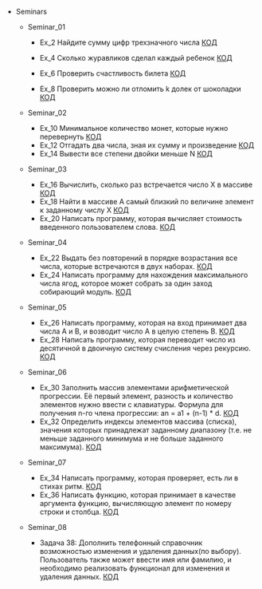 
- Seminars
    - Seminar_01
        - Ex_2 Найдите сумму цифр трехзначного числа [КОД](Seminars/Seminar_001/Ex_2.py)
          
        - Ex_4 Сколько журавликов сделал каждый ребенок [КОД](Seminars/Seminar_001/Ex_4.py)

        - Ex_6 Проверить счастливость билета [КОД](Seminars/Seminar_001/Ex_6.py)

        - Ex_8 Проверить можно ли отломить k долек от шоколадки [КОД](Seminars/Seminar_001/Ex_8.py)
        
    - Seminar_02
        - Ex_10 Минимальное количество монет, которые нужно перевернуть [КОД](Seminars/Seminar_002/Ex_10.py)
        - Ex_12 Отгадать два числа, зная их сумму и произведение [КОД](Seminars/Seminar_002/Ex_12.py)
        - Ex_14 Вывести все степени двойки меньше N [КОД](Seminars/Seminar_002/Ex_14.py)
    
    - Seminar_03
        - Ex_16 Вычислить, сколько раз встречается число X в массиве [КОД](Seminars/Seminar_003/Homework/Ex_16.py)
        - Ex_18 Найти в массиве A самый близкий по величине элемент к заданному числу X [КОД](Seminars/Seminar_003/Homework/Ex_18.py)
        - Ex_20 Написать программу, которая вычисляет стоимость введенного пользователем слова. [КОД](Seminars/Seminar_003/Homework/Ex_20.py)

    - Seminar_04
        - Ex_22 Выдать без повторений в порядке возрастания все числа, которые встречаются в двух наборах. [КОД](Seminars/Seminar_004/Homework/Ex_022.py)
        - Ex_24 Написать программу для нахождения максимального числа ягод, которое может собрать за один заход собирающий модуль. [КОД](Seminars/Seminar_004/Homework/Ex_024.py)

    - Seminar_05
        - Ex_26 Написать программу, которая на вход принимает два числа A и B, и возводит число А в целую степень B. [КОД](Seminars/Seminar_005/Homework/Ex_026.py)
        - Ex_28 Написать программу, которая переводит число из десятичной в двоичную систему счисления через рекурсию. [КОД](Seminars/Seminar_005/Homework/Ex_028.py)

    - Seminar_06
        - Ex_30 Заполнить массив элементами арифметической прогрессии. Её первый элемент, разность и количество элементов нужно ввести с клавиатуры. Формула для получения n-го члена прогрессии: an = a1 + (n-1) * d. [КОД](Seminars/Seminar_006/Homework/Ex_030.py)
        - Ex_32 Определить индексы элементов массива (списка), значения которых принадлежат заданному диапазону (т.е. не меньше заданного минимума и не больше заданного максимума). [КОД](Seminars/Seminar_006/Homework/Ex_032.py)

    - Seminar_07
        - Ex_34 Написать программу, которая проверяет, есть ли в стихах ритм. [КОД](Seminars/Seminar_007/Homework/Ex_034.py)
        - Ex_36 Написать функцию, которая принимает в качестве аргумента функцию, вычисляющую элемент по номеру строки и столбца. [КОД](Seminars/Seminar_007/Homework/Ex_036.py)
    - Seminar_08
        - Задача 38: Дополнить телефонный справочник возможностью изменения и удаления данных(по выбору). Пользователь также может ввести имя или фамилию, и необходимо реализовать функционал для изменения и удаления данных. [КОД](Seminars/Seminar_008/Homework/Ex_038)